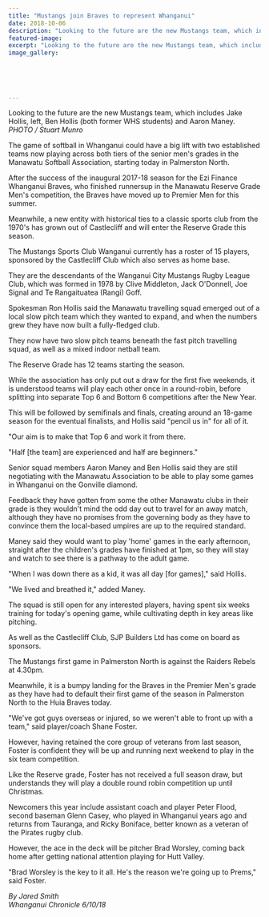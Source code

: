 ```yaml
---
title: "Mustangs join Braves to represent Whanganui"
date: 2018-10-06
description: "Looking to the future are the new Mustangs team, which includes Jake Hollis, left, Ben Hollis and Aaron Maney..."
featured-image: 
excerpt: "Looking to the future are the new Mustangs team, which includes Jake Hollis, left, Ben Hollis and Aaron Maney."
image_gallery:
    
    
    
    
    
---
```


<p><span>Looking to the future are the new Mustangs team, which includes Jake Hollis, left, Ben Hollis (both former WHS students) and Aaron Maney.</span><br /><em>PHOTO / Stuart Munro</em></p>
<p class="element element-paragraph">The game of softball in Whanganui could have a big lift with two established teams now playing across both tiers of the senior men's grades in the Manawatu Softball Association, starting today in Palmerston North.</p>
<p class="element element-paragraph">After the success of the inaugural 2017-18 season for the Ezi Finance Whanganui Braves, who finished runnersup in the Manawatu Reserve Grade Men's competition, the Braves have moved up to Premier Men for this summer.</p>
<p class="element element-paragraph">Meanwhile, a new entity with historical ties to a classic sports club from the 1970's has grown out of Castlecliff and will enter the Reserve Grade this season.</p>
<p class="element element-paragraph">The Mustangs Sports Club Wanganui currently has a roster of 15 players, sponsored by the Castlecliff Club which also serves as home base.</p>
<p class="element element-paragraph">They are the descendants of the Wanganui City Mustangs Rugby League Club, which was formed in 1978 by Clive Middleton, Jack O'Donnell, Joe Signal and Te Rangaituatea (Rangi) Goff.</p>
<p class="element element-paragraph">Spokesman Ron Hollis said the Manawatu travelling squad emerged out of a local slow pitch team which they wanted to expand, and when the numbers grew they have now built a fully-fledged club.</p>
<p class="element element-paragraph">They now have two slow pitch teams beneath the fast pitch travelling squad, as well as a mixed indoor netball team.</p>
<p class="element element-paragraph">The Reserve Grade has 12 teams starting the season.</p>
<p class="element element-paragraph">While the association has only put out a draw for the first five weekends, it is understood teams will play each other once in a round-robin, before splitting into separate Top 6 and Bottom 6 competitions after the New Year.</p>
<p class="element element-paragraph">This will be followed by semifinals and finals, creating around an 18-game season for the eventual finalists, and Hollis said "pencil us in" for all of it.</p>
<p class="element element-paragraph">"Our aim is to make that Top 6 and work it from there.</p>
<p class="element element-paragraph">"Half [the team] are experienced and half are beginners."</p>
<p class="element element-paragraph">Senior squad members Aaron Maney and Ben Hollis said they are still negotiating with the Manawatu Association to be able to play some games in Whanganui on the Gonville diamond.</p>
<p class="element element-paragraph">Feedback they have gotten from some the other Manawatu clubs in their grade is they wouldn't mind the odd day out to travel for an away match, although they have no promises from the governing body as they have to convince them the local-based umpires are up to the required standard.</p>
<p class="element element-paragraph">Maney said they would want to play 'home' games in the early afternoon, straight after the children's grades have finished at 1pm, so they will stay and watch to see there is a pathway to the adult game.</p>
<p class="element element-paragraph">"When I was down there as a kid, it was all day [for games]," said Hollis.</p>
<p class="element element-paragraph">"We lived and breathed it," added Maney.</p>
<p class="element element-paragraph">The squad is still open for any interested players, having spent six weeks training for today's opening game, while cultivating depth in key areas like pitching.</p>
<p class="element element-paragraph">As well as the Castlecliff Club, SJP Builders Ltd has come on board as sponsors.</p>
<p class="element element-paragraph">The Mustangs first game in Palmerston North is against the Raiders Rebels at 4.30pm.</p>
<p class="element element-paragraph">Meanwhile, it is a bumpy landing for the Braves in the Premier Men's grade as they have had to default their first game of the season in Palmerston North to the Huia Braves today.</p>
<p class="element element-paragraph">"We've got guys overseas or injured, so we weren't able to front up with a team," said player/coach Shane Foster.</p>
<p class="element element-paragraph">However, having retained the core group of veterans from last season, Foster is confident they will be up and running next weekend to play in the six team competition.</p>
<p class="element element-paragraph">Like the Reserve grade, Foster has not received a full season draw, but understands they will play a double round robin competition up until Christmas.</p>
<p class="element element-paragraph">Newcomers this year include assistant coach and player Peter Flood, second baseman Glenn Casey, who played in Whanganui years ago and returns from Tauranga, and Ricky Boniface, better known as a veteran of the Pirates rugby club.</p>
<p class="element element-paragraph">However, the ace in the deck will be pitcher Brad Worsley, coming back home after getting national attention playing for Hutt Valley.</p>
<p class="element element-paragraph">"Brad Worsley is the key to it all. He's the reason we're going up to Prems," said Foster.</p>
<p class="element element-paragraph"><em>By Jared Smith</em><br /><em>Whanganui Chronicle 6/10/18</em></p>

